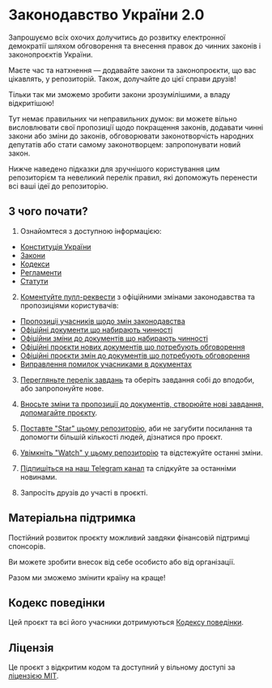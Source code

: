 # Законодавство України 2.0

Запрошуємо всіх охочих долучитись до розвитку електронної демократії шляхом обговорення та внесення правок до чинних законів і законопроєктів України.

Маєте час та натхнення — додавайте закони та законопроєкти, що вас цікавлять, у репозиторій. Також, долучайте до цієї справи друзів!

Тільки так ми зможемо зробити закони зрозумілішими, а владу відкритішою!

Тут немає правильних чи неправильних думок: ви можете вільно висловлювати свої пропозиції щодо покращення законів,  додавати чинні закони або зміни до законів, обговорювати законотворчість народних депутатів або стати самому законотворцем: запропонувати новий закон.

Нижче наведено підказки для зручнішого користування цим репозиторієм та невеликий перелік правил, які допоможуть перенести всі ваші ідеї до репозиторію.

## З чого почати?

1. Ознайомтеся з доступною інформацією:

* [Конституція України](Конституція.md)
* [Закони](Закони)
* [Кодекси](Кодекси)
* [Регламенти](Регламенти)
* [Статути](Статути)

2. [Коментуйте пулл-реквести](https://github.com/opensourcewebsite-org/ua-law/pulls) з офіційними змінами законодавства та пропозиціями користувачів:

* [Пропозиціі учасників щодо змін законодавства](https://github.com/opensourcewebsite-org/ua-law/pulls?q=is%3Aopen+is%3Apr+label%3A%22пропозиція+змін%22)
* [Офіційні документи що набирають чинності](https://github.com/opensourcewebsite-org/ua-law/pulls?q=is%3Aopen+is%3Apr+label%3Aдокумент)
* [Офіційни зміни до документів що набирають чинності](https://github.com/opensourcewebsite-org/ua-law/pulls?q=is%3Apr+is%3Aopen+label%3A%22зміни+до+документу%22)
* [Офіційні проєкти нових документів що потребують обговорення](https://github.com/opensourcewebsite-org/ua-law/pulls?q=is%3Aopen+is%3Apr+label%3A%22проєкт+нового+документу%22)
* [Офіційні проєкти змін до документів що потребують обговорення](https://github.com/opensourcewebsite-org/ua-law/pulls?q=is%3Apr+is%3Aopen+label%3A%22проєкт+змін+до+документу%22)
* [Виправлення помилок учасниками в документах](https://github.com/opensourcewebsite-org/ua-law/pulls?q=is%3Aopen+is%3Apr+label%3Aпомилка)

3. [Перегляньте перелік завдань](https://github.com/opensourcewebsite-org/ua-law/issues) та оберіть завдання собі до вподоби, або запропонуйте нове.

4. [Вносьте зміни та пропозиції до документів, створюйте нові завдання, допомагайте проєкту](CONTRIBUTING.md).

5. [Поставте "Star" цьому репозиторію](https://help.github.com/en/github/getting-started-with-github/saving-repositories-with-stars), аби не загубити посилання та допомогти більшій кількості людей, дізнатися про проєкт.

7. [Увімкніть "Watch" у цьому репозиторію](https://help.github.com/en/github/receiving-notifications-about-activity-on-github/watching-and-unwatching-repositories) та відстежуйте останні зміни.

6. [Підпишіться на наш Telegram канал](https://t.me/ua_law) та слідкуйте за останніми новинами.

4. Запросіть друзів до участі в проєкті.

## Матеріальна підтримка

Постійний розвиток проєкту можливий завдяки фінансовій підтримці спонсорів.

Ви можете зробити внесок від себе особисто або від організації.

Разом ми зможемо змінити країну на краще!

## Кодекс поведінки

Цей проєкт та всі його учасники дотримуються [Кодексу поведінки](CODE_OF_CONDUCT.md).

## Ліцензія

Це проєкт з відкритим кодом та доступний у вільному доступі за [ліцензією MIT](LICENSE.md).
